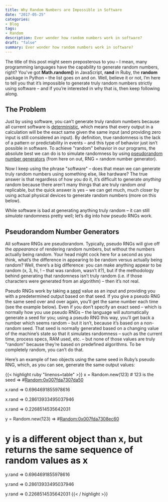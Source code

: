 ```yaml
---
title: Why Random Numbers are Impossible in Software
date: "2017-05-25"
categories:
- Blog
tags:
- Random
description: Ever wonder how random numbers work in software?
draft: "false"
summary: Ever wonder how random numbers work in software?
---
```

The title of this post might seem preposterous to you – I mean, many
programming languages have the capability to generate random numbers, right?
You've got **Math.random()** in JavaScript, **rand** in Ruby, the **random**
package in Python – the list goes on and on. Well, believe it or not, I’m here
to tell you that it’s impossible to generate truly random numbers strictly
using software – and if you’re interested in why that is, then keep following
along.

## The Problem

Just by using software, you can’t generate truly random numbers because all
current software is
<a href="https://en.wikipedia.org/wiki/Determinism" target="_blank">deterministic</a>,
which means that every output in a calculation will be the exact same given the
same input (and providing zero input is still considered an input). By
definition, true randomness is the lack of a pattern or predictability in
events – and this type of behavior just isn’t possible in software. To achieve
"random" behavior in our programs, the absolute best we can do is to simulate
randomness by using
<a href="https://en.wikipedia.org/wiki/Pseudorandom_number_generator" target="_blank">pseudorandom number generators</a>
(from here on out, RNG = random number generator).

Now I keep using the phrase "software" – does that mean we can generate truly
random numbers using something else, like hardware? The true answer is that
regardless of how you do it, it’s difficult to generate *anything* random because
there aren’t many things that are truly random *and* replicable, but the quick
answer is yes – we can get much, much closer by using actual physical devices
to generate random numbers (more on this below).

While software is bad at generating anything truly random – it can still
*simulate* randomness pretty well; let’s dig into how pseudo RNGs work.

## Pseudorandom Number Generators

All software RNGs are pseudorandom. Typically, pseudo RNGs will give off the
*appearance* of rendering random numbers, but without the numbers actually
being random. Your head might cock here for a second as you think, what’s the
difference in appearing to be random versus actually being random? Well,
there’s a big difference: you can make anything appear to be random (x, 3, hi,
! – that was random, wasn’t it?), but if the methodology behind generating
that randomness isn’t truly random (i.e. if those characters were generated
from an algorithm) – then it’s not real.

Pseudo RNGs work by taking a
<a href="https://en.wikipedia.org/wiki/Random_seed" target="_blank">seed</a>
value as an input and providing you with a predetermined output based on that
seed. If you give a pseudo RNG the same seed over and over again, you’ll get
the same number each time (see the example below). Even if you don’t specify an
exact seed – which is normally how you use pseudo RNGs – the language will
automatically generate a seed for you; using a pseudo RNG this way, you’ll get
back a number which seems random – but it isn’t, because it’s based on a
non-random seed. That seed is normally generated based on a changing value of
the machine’s state so that it simulates randomness – such as the current time,
process specs, RAM used, etc. – but none of those values are truly "random"
because they’re based on predefined algorithms. To be completely random, you
can’t do that.

Here’s an example of two objects using the same seed in Ruby’s pseudo RNG,
which, as you can see, generate the same output values:

{{< highlight ruby "linenos=table" >}}
x = Random.new(123)  # 123 is the seed
=> #<Random:0x007fda7307da50>

x.rand
=> 0.6964691855978616

x.rand
=> 0.28613933495037946

x.rand
=> 0.2268514535642031

y = Random.new(123)
=> #<Random:0x007fda7308ec60>

# y is a different object than x, but returns the same sequence of random values as x

y.rand
=> 0.6964691855978616

y.rand
=> 0.28613933495037946

y.rand
=> 0.2268514535642031
{{< / highlight >}}
